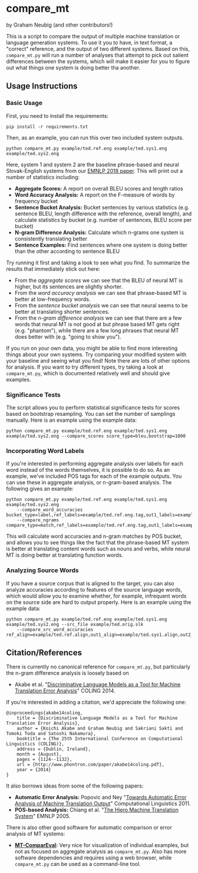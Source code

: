 # compare_mt
by Graham Neubig (and other contributors!)

This is a script to compare the output of multiple machine translation or language generation systems.
To use it you to have, in text format, a "correct" reference, and the output of two different systems.
Based on this, `compare_mt.py` will run a number of analyses that attempt to pick out salient differences between
the systems, which will make it easier for you to figure out what things one system is doing better tha another.

## Usage Instructions

### Basic Usage

First, you need to install the requirements:

    pip install -r requirements.txt

Then, as an example, you can run this over two included system outputs.

    python compare_mt.py example/ted.ref.eng example/ted.sys1.eng example/ted.sys2.eng

Here, system 1 and system 2 are the baseline phrase-based and neural Slovak-English systems from our
[EMNLP 2018 paper](http://aclweb.org/anthology/D18-1103). This will print out a number of statistics including:

* **Aggregate Scores:** A report on overall BLEU scores and length ratios
* **Word Accuracy Analysis:** A report on the F-measure of words by frequency bucket
* **Sentence Bucket Analysis:** Bucket sentences by various statistics (e.g. sentence BLEU, length difference with the
  reference, overall length), and calculate statistics by bucket (e.g. number of sentences, BLEU score per bucket)
* **N-gram Difference Analysis:** Calculate which n-grams one system is consistently translating better
* **Sentence Examples:** Find sentences where one system is doing better than the other according to sentence BLEU

Try running it first and taking a look to see what you find. To summarize the results that immediately stick out here:

* From the *aggregate scores* we can see that the BLEU of neural MT is higher, but its sentences are slightly shorter.
* From the *word accuracy analysis* we can see that phrase-based MT is better at low-frequency words.
* From the *sentence bucket analysis* we can see that neural seems to be better at translating shorter sentences.
* From the *n-gram difference analysis* we can see that there are a few words that neural MT is not good at
  but phrase based MT gets right (e.g. "phantom"), while there are a few long phrases that neural MT does better with
  (e.g. "going to show you").

If you run on your own data, you might be able to find more interesting things about your own systems. Try comparing
your modified system with your baseline and seeing what you find! Note there are lots of other options for analysis.
If you want to try different types, try taking a look at `compare_mt.py`, which is documented relatively well and should
give examples.

### Significance Tests

The script allows you to perform statistical significance tests for scores based on bootstrap resampling. You can set
the number of samplings manually. Here is an example using the example data:

    python compare_mt.py example/ted.ref.eng example/ted.sys1.eng example/ted.sys2.eng --compare_scores score_type=bleu,bootstrap=1000

### Incorporating Word Labels

If you're interested in performing aggregate analysis over labels for each word instead of the words themselves, it
is possible to do so. As an example, we've included POS tags for each of the example outputs. You can use these in
aggregate analysis, or n-gram-based analysis. The following gives an example:

    python compare_mt.py example/ted.ref.eng example/ted.sys1.eng example/ted.sys2.eng
        --compare_word_accuracies bucket_type=label,ref_labels=example/ted.ref.eng.tag,out1_labels=example/ted.sys1.eng.tag,out2_labels=example/ted.sys2.eng.tag,label_set=CC+DT+IN+JJ+NN+NNP+NNS+PRP+RB+TO+VB+VBP+VBZ
        --compare_ngrams compare_type=match,ref_labels=example/ted.ref.eng.tag,out1_labels=example/ted.sys1.eng.tag,out2_labels=example/ted.sys2.eng.tag
 
This will calculate word accuracies and n-gram matches by POS bucket, and allows you to see things like the fact
that the phrase-based MT system is better at translating content words such as nouns and verbs, while neural MT
is doing better at translating function words.

### Analyzing Source Words

If you have a source corpus that is aligned to the target, you can also analyze accuracies according to features of the
source language words, which would allow you to examine whether, for example, infrequent words on the source side are
hard to output properly. Here is an example using the example data:
 
    python compare_mt.py example/ted.ref.eng example/ted.sys1.eng example/ted.sys2.eng --src_file example/ted.orig.slk
        --compare_src_word_accuracies ref_align=example/ted.ref.align,out1_align=example/ted.sys1.align,out2_align=example/ted.sys2.align 
 

## Citation/References

There is currently no canonical reference for `compare_mt.py`, but particularly the n-gram difference analysis 
is loosely based on

* Akabe et al. "[Discriminative Language Models as a Tool for Machine Translation Error Analysis](http://www.phontron.com/paper/akabe14coling.pdf)" COLING 2014.

If you're interested in adding a citation, we'd appreciate the following one:


    @inproceedings{akabe14coling,
        title = {Discriminative Language Models as a Tool for Machine Translation Error Analysis},
        author = {Koichi Akabe and Graham Neubig and Sakriani Sakti and Tomoki Toda and Satoshi Nakamura},
        booktitle = {The 25th International Conference on Computational Linguistics (COLING)},
        address = {Dublin, Ireland},
        month = {August},
        pages = {1124--1132},
        url = {http://www.phontron.com/paper/akabe14coling.pdf},
        year = {2014}
    }

It also borrows ideas from some of the following papers:

* **Automatic Error Analysis:**
  Popovic and Ney "[Towards Automatic Error Analysis of Machine Translation Output](https://www.mitpressjournals.org/doi/pdf/10.1162/COLI_a_00072)" Computational Linguistics 2011.
* **POS-based Analysis:**
  Chiang et al. "[The Hiero Machine Translation System](http://aclweb.org/anthology/H05-1098)" EMNLP 2005.

There is also other good software for automatic comparison or error analysis of MT systems:

* **[MT-ComparEval](https://github.com/choko/MT-ComparEval):** Very nice for visualization of individual examples, but
  not as focused on aggregate analysis as `compare_mt.py`. Also has more software dependencies and requires using a web
  browser, while `compare_mt.py` can be used as a command-line tool.
